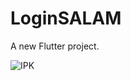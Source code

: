 # LoginSALAM

A new Flutter project.

![IPK]([https://myoctocat.com/assets/images/base-octocat.svg](https://github.com/Fakhrirudin/LoginSALAM/blob/main/Screenshot_1.png?raw=true)https://github.com/Fakhrirudin/LoginSALAM/blob/main/Screenshot_1.png?raw=true)

